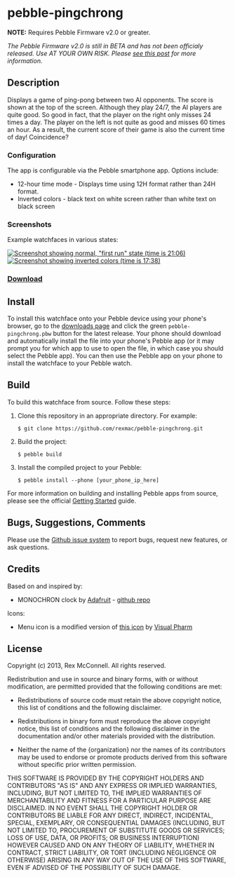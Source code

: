 # pebble-pingchrong

**NOTE:** Requires Pebble Firmware v2.0 or greater.

_The Pebble Firmware v2.0  is still in BETA and has not been officialy released. Use AT YOUR OWN RISK. Please [see this post](http://www.reddit.com/r/pebble/comments/1ttwv2/should_i_update_my_pebble_to_20/) for more information._

## Description

Displays a game of ping-pong between two AI opponents. The score is shown at the top of the screen. Although they play 24/7, the AI players are quite good. So good in fact, that the player on the right only misses 24 times a day. The player on the left is not quite as good and misses 60 times an hour. As a result, the current score of their game is also the current time of day! Coincidence?

### Configuration

The app is configurable via the Pebble smartphone app. Options include:
  * 12-hour time mode - Displays time using 12H format rather than 24H format.
  * Inverted colors - black text on white screen rather than white text on black screen

### Screenshots

Example watchfaces in various states:

[![Screenshot showing normal, "first run" state (time is 21:06)](https://s3.amazonaws.com/pebble.rexmac.com/pingchrong/screenshot1.png)](https://s3.amazonaws.com/pebble.rexmac.com/pingchrong/screenshot1.png)&nbsp;
[![Screenshot showing inverted colors (time is 17:38)](https://s3.amazonaws.com/pebble.rexmac.com/pingchrong/screenshot2.png)](https://s3.amazonaws.com/pebble.rexmac.com/pingchrong/screenshot2.png)

### [Download](http://github.com/rexmac/pebble-pingchrong/releases)

## Install

To install this watchface onto your Pebble device using your phone's browser, go to the [downloads page](http://github.com/rexmac/pebble-pingchrong/releases) and click the green `pebble-pingchrong.pbw` button for the latest release. Your phone should download and automatically install the file into your phone's Pebble app (or it may prompt you for which app to use to open the file, in which case you should select the Pebble app). You can then use the Pebble app on your phone to install the watchface to your Pebble watch.

## Build

To build this watchface from source. Follow these steps:

1. Clone this repository in an appropriate directory. For example:

    `$ git clone https://github.com/rexmac/pebble-pingchrong.git`

2. Build the project:

    `$ pebble build`

3. Install the compiled project to your Pebble:

    `$ pebble install --phone [your_phone_ip_here]`

For more information on building and installing Pebble apps from source, please see the official [Getting Started](https://developer.getpebble.com/2/getting-started/) guide.

## Bugs, Suggestions, Comments

Please use the [Github issue system](https://github.com/rexmac/pebble-pingchrong/issues) to report bugs, request new features, or ask questions.

## Credits

Based on and inspired by:

* MONOCHRON clock by [Adafruit](http://www.adafruit.com/products/204) - [github repo](https://github.com/adafruit/monochron)

Icons:

* Menu icon is a modified version of [this icon](https://www.iconfinder.com/icons/175735/ping_pong_icon) by [Visual Pharm](http://icons8.com/)

## License

Copyright (c) 2013, Rex McConnell. All rights reserved.

Redistribution and use in source and binary forms, with or without modification,
are permitted provided that the following conditions are met:

* Redistributions of source code must retain the above copyright notice, this
  list of conditions and the following disclaimer.

* Redistributions in binary form must reproduce the above copyright notice, this
  list of conditions and the following disclaimer in the documentation and/or
  other materials provided with the distribution.

* Neither the name of the {organization} nor the names of its
  contributors may be used to endorse or promote products derived from
  this software without specific prior written permission.

THIS SOFTWARE IS PROVIDED BY THE COPYRIGHT HOLDERS AND CONTRIBUTORS "AS IS" AND
ANY EXPRESS OR IMPLIED WARRANTIES, INCLUDING, BUT NOT LIMITED TO, THE IMPLIED
WARRANTIES OF MERCHANTABILITY AND FITNESS FOR A PARTICULAR PURPOSE ARE
DISCLAIMED. IN NO EVENT SHALL THE COPYRIGHT HOLDER OR CONTRIBUTORS BE LIABLE FOR
ANY DIRECT, INDIRECT, INCIDENTAL, SPECIAL, EXEMPLARY, OR CONSEQUENTIAL DAMAGES
(INCLUDING, BUT NOT LIMITED TO, PROCUREMENT OF SUBSTITUTE GOODS OR SERVICES;
LOSS OF USE, DATA, OR PROFITS; OR BUSINESS INTERRUPTION) HOWEVER CAUSED AND ON
ANY THEORY OF LIABILITY, WHETHER IN CONTRACT, STRICT LIABILITY, OR TORT
(INCLUDING NEGLIGENCE OR OTHERWISE) ARISING IN ANY WAY OUT OF THE USE OF THIS
SOFTWARE, EVEN IF ADVISED OF THE POSSIBILITY OF SUCH DAMAGE.

